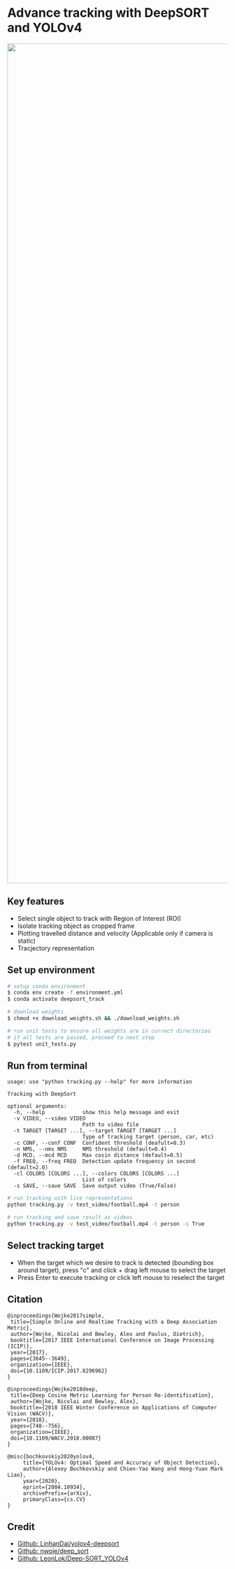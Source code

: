 # Advance tracking with DeepSORT and YOLOv4
<p align="center">
<img src="https://github.com/quangnhat185/Media/blob/main/Advance_DeepSort_YoloV4/final_result.gif" width="1920" />
</p>

## Key features
  - Select single object to track with Region of Interest (ROI)
  - Isolate tracking object as cropped frame
  - Plotting travelled distance and velocity (Applicable only if camera is static)
  - Tracjectory representation

## Set up environment
```bash
# setup conda environment
$ conda env create -f environment.yml
$ conda activate deepsort_track 

# download weights
$ chmod +x download_weights.sh && ./download_weights.sh

# run unit tests to ensure all weights are in correct directories
# if all tests are passed, proceed to next step
$ pytest unit_tests.py
```

## Run from terminal
```
usage: use "python tracking.py --help" for more information

Tracking with DeepSort

optional arguments:
  -h, --help            show this help message and exit
  -v VIDEO, --video VIDEO
                        Path to video file
  -t TARGET [TARGET ...], --target TARGET [TARGET ...]
                        Type of tracking target (person, car, etc)
  -c CONF, --conf CONF  Confident threshold (deafult=0.3)
  -n NMS, --nms NMS     NMS threshold (default=0.4)
  -d MCD, --mcd MCD     Max cosin distance (default=0.5)
  -f FREQ, --freq FREQ  Detection update frequency in second (default=2.0)
  -cl COLORS [COLORS ...], --colors COLORS [COLORS ...]
                        List of colors
  -s SAVE, --save SAVE  Save output video (True/False)

```

```bash
# run tracking with live representations
python tracking.py -v test_video/football.mp4 -t person

# run tracking and save result as videos
python tracking.py -v test_video/football.mp4 -t person -s True
```

## Select tracking target
- When the target which we desire to track is detected (bounding box around target), press "c" and click + drag left mouse to select the target
- Press Enter to execute tracking or click left mouse to reselect the target 


## Citation
 ```
 @inproceedings{Wojke2017simple,
  title={Simple Online and Realtime Tracking with a Deep Association Metric},
  author={Wojke, Nicolai and Bewley, Alex and Paulus, Dietrich},
  booktitle={2017 IEEE International Conference on Image Processing (ICIP)},
  year={2017},
  pages={3645--3649},
  organization={IEEE},
  doi={10.1109/ICIP.2017.8296962}
}

@inproceedings{Wojke2018deep,
  title={Deep Cosine Metric Learning for Person Re-identification},
  author={Wojke, Nicolai and Bewley, Alex},
  booktitle={2018 IEEE Winter Conference on Applications of Computer Vision (WACV)},
  year={2018},
  pages={748--756},
  organization={IEEE},
  doi={10.1109/WACV.2018.00087}
}

@misc{bochkovskiy2020yolov4,
      title={YOLOv4: Optimal Speed and Accuracy of Object Detection}, 
      author={Alexey Bochkovskiy and Chien-Yao Wang and Hong-Yuan Mark Liao},
      year={2020},
      eprint={2004.10934},
      archivePrefix={arXiv},
      primaryClass={cs.CV}
}
 ```
## Credit
- [Github: LinhanDai/yolov4-deepsort](https://github.com/LinhanDai/yolov4-deepsort)
- [Github: nwoje/deep_sort](https://github.com/nwojke/deep_sort)
- [Github: LeonLok/Deep-SORT_YOLOv4](https://github.com/LeonLok/Deep-SORT-YOLOv4)

